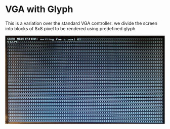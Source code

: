# VGA with Glyph

This is a variation over the standard VGA controller: we divide the screen into blocks
of 8x8 pixel to be rendered using predefined glyph


![vga glyph](monitor-glyph.png)

